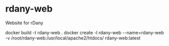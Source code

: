 # rdany-web
Website for rDany

docker build -t rdany-web .
docker create -l rdany-web --name=rdany-web -v /root/rdany-web:/usr/local/apache2/htdocs/ rdany-web:latest

